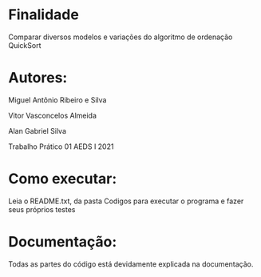 # Finalidade

Comparar diversos modelos e variações do algoritmo de ordenação QuickSort



# Autores:

Miguel Antônio Ribeiro e Silva

Vitor Vasconcelos Almeida

Alan Gabriel Silva

Trabalho Prático 01
AEDS I 2021

# Como executar:

Leia o README.txt, da pasta Codigos para executar o programa e fazer seus próprios testes

# Documentação:

Todas as partes do código está devidamente explicada na documentação.
